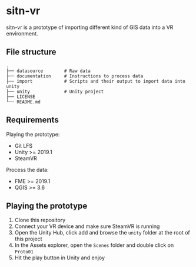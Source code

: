 # sitn-vr

sitn-vr is a prototype of importing different kind of GIS data into a VR environment.

## File structure

    .
    ├── datasource        # Raw data
    ├── documentation     # Instructions to process data
    ├── import            # Scripts and their output to import data into unity
    ├── unity             # Unity project
    ├── LICENSE
    └── README.md

## Requirements

Playing the prototype:
- Git LFS
- Unity >= 2019.1
- SteamVR

Process the data:
- FME >= 2019.1
- QGIS >= 3.6

## Playing the prototype

1. Clone this repository
1. Connect your VR device and make sure SteamVR is running
1. Open the Unity Hub, click add and browse the `unity` folder at the root of this project
1. In the Assets explorer, open the `Scenes` folder and double click on `Proto01`
1. Hit the play button in Unity and enjoy
